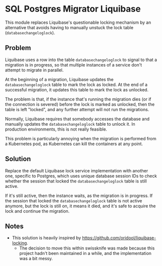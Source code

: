 # SQL Postgres Migrator Liquibase

This module replaces Liquibase's questionable locking mechanism by an alternative that avoids having to manually unstuck the lock table (`databasechangeloglock`).

## Problem

Liquibase uses a row into the table `databasechangeloglock` to signal to that a migration is in progress, so that multiple instances of a service don't attempt to migrate in parallel.

At the beginning of a migration, Liquibase updates the `databasechangeloglock` table to mark the lock as locked. At the end of a successful migration, it updates this table to mark the lock as unlocked.

The problem is that, if the instance that's running the migration dies (or if the connection is severed) before the lock is marked as unlocked, then the table is left "locked", and any further attempt will not run the migrations.

Normally, Liquibase requires that somebody accesses the database and manually updates the `databasechangeloglock` table to unlock it. In production environments, this is not really feasible.

This problem is particularly annoying when the migration is performed from a Kubernetes pod, as Kubernetes can kill the containers at any point.

## Solution

Replace the default Liquibase lock service implementation with another one, specific to Postgres, which uses unique database session IDs to check whether the session that locked the `databasechangeloglock` table is still active.

If it's still active, then the instance waits, as the migration is in progress. If the session that locked the `databasechangeloglock` table is not active anymore, but the lock is still on, it means it died, and it's safe to acquire the lock and continue the migration.

## Notes

- This solution is heavily inspired by https://github.com/oridool/liquibase-locking.
    - The decision to move this within swissknife was made because this project hadn't been maintained in a while, and the implementation was a bit messy.